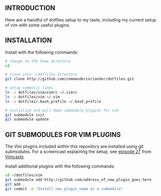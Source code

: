 INTRODUCTION
------------

Here are a handful of dotfiles setup to my taste, including my current setup of vim with some useful plugins.

INSTALLATION
------------

Install with the following commands:

``` bash
# change to the home directory
cd

# clone into ~/dotfiles directory
git clone http://github.com/commandercoriander/dotfiles.git

# setup symbolic links
ln -s dotfiles/vim/vimrc ~/.vimrc
ln -s dotfiles/vim ~/.vim
ln -s dotfiles/.bash_profile ~/.bash_profile

# initialize and pull down submodule plugins for vim
git submodule init
git submodule update
```

GIT SUBMODULES FOR VIM PLUGINS
------------------------------

The Vim plugins included within this repository are installed using git submodules. For a screencast explaining the setup, see [episode 27](http://vimcasts.org/episodes/synchronizing-plugins-with-git-submodules-and-pathogen/) from [Vimcasts](http://vimcasts.org).

Install additional plugins with the following commands:

``` bash
cd ~/dotfiles/vim
git submodule add http://github.com/address_of_new_plugin_goes_here
git add .
git commit -m "Install new_plugin_name as a submodile"
```

